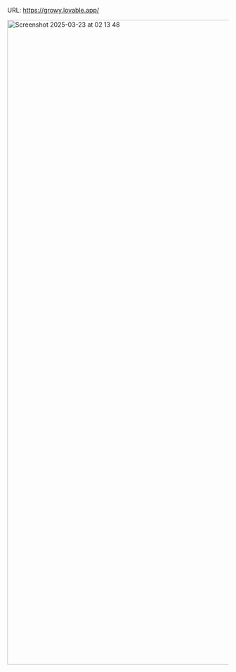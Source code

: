 URL: https://growy.lovable.app/

<img width="1469" alt="Screenshot 2025-03-23 at 02 13 48" src="https://github.com/user-attachments/assets/1254d4a6-aec6-420b-a46c-4be63411e1f0" />



